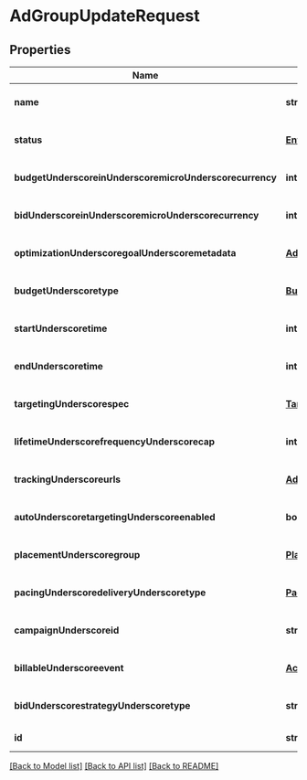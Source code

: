 # AdGroupUpdateRequest

## Properties
Name | Type | Description | Notes
------------ | ------------- | ------------- | -------------
**name** | **string** |  | [optional] [default to null]
**status** | [**EntityStatus**](EntityStatus.md) |  | [optional] [default to null]
**budgetUnderscoreinUnderscoremicroUnderscorecurrency** | **integer** |  | [optional] [default to null]
**bidUnderscoreinUnderscoremicroUnderscorecurrency** | **integer** |  | [optional] [default to null]
**optimizationUnderscoregoalUnderscoremetadata** | [**AdGroupCommonOptimizationGoalMetadata**](AdGroupCommonOptimizationGoalMetadata.md) |  | [optional] [default to null]
**budgetUnderscoretype** | [**BudgetType**](BudgetType.md) |  | [optional] [default to null]
**startUnderscoretime** | **integer** |  | [optional] [default to null]
**endUnderscoretime** | **integer** |  | [optional] [default to null]
**targetingUnderscorespec** | [**TargetingSpec**](TargetingSpec.md) |  | [optional] [default to null]
**lifetimeUnderscorefrequencyUnderscorecap** | **integer** |  | [optional] [default to null]
**trackingUnderscoreurls** | [**AdGroupCommonTrackingUrls**](AdGroupCommonTrackingUrls.md) |  | [optional] [default to null]
**autoUnderscoretargetingUnderscoreenabled** | **boolean** |  | [optional] [default to null]
**placementUnderscoregroup** | [**PlacementGroupType**](PlacementGroupType.md) |  | [optional] [default to null]
**pacingUnderscoredeliveryUnderscoretype** | [**PacingDeliveryType**](PacingDeliveryType.md) |  | [optional] [default to null]
**campaignUnderscoreid** | **string** |  | [optional] [default to null]
**billableUnderscoreevent** | [**ActionType**](ActionType.md) |  | [optional] [default to null]
**bidUnderscorestrategyUnderscoretype** | **string** | BidStrategyType | [optional] [default to null]
**id** | **string** |  | [default to null]

[[Back to Model list]](../README.md#documentation-for-models) [[Back to API list]](../README.md#documentation-for-api-endpoints) [[Back to README]](../README.md)


